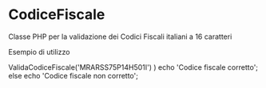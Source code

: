 CodiceFiscale
=============

Classe PHP per la validazione dei Codici Fiscali italiani a 16 caratteri

Esempio di utilizzo

<?php
require 'CodiceFiscale.php';

$cf = new CodiceFiscale();

if( $cf->ValidaCodiceFiscale('MRARSS75P14H501I') )
    echo 'Codice fiscale corretto';
else
    echo 'Codice fiscale non corretto';
